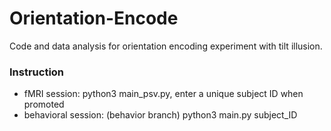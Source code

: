 # Orientation-Encode
Code and data analysis for orientation encoding experiment with tilt illusion.

### Instruction
- fMRI session: python3 main_psv.py, enter a unique subject ID when promoted
- behavioral session: (behavior branch) python3 main.py subject_ID
